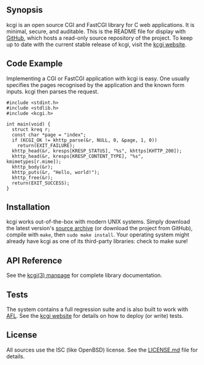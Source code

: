 ## Synopsis

kcgi is an open source CGI and FastCGI library for C web applications.
It is minimal, secure, and auditable.
This is the README file for display with
[GitHub](https://www.github.com), which hosts a read-only source
repository of the project. 
To keep up to date with the current stable release of kcgi, visit the
[kcgi website](http://kristaps.bsd.lv/kcgi).

## Code Example

Implementing a CGI or FastCGI application with kcgi is easy.
One usually specifies the pages recognised by the application and the
known form inputs.
kcgi then parses the request.

	#include <stdint.h>
	#include <stdlib.h>
	#include <kcgi.h>
	 
	int main(void) {
	  struct kreq r;
	  const char *page = "index";
	  if (KCGI_OK != khttp_parse(&r, NULL, 0, &page, 1, 0))
		return(EXIT_FAILURE);
	  khttp_head(&r, kresps[KRESP_STATUS], "%s", khttps[KHTTP_200]);
	  khttp_head(&r, kresps[KRESP_CONTENT_TYPE], "%s", kmimetypes[r.mime]);
	  khttp_body(&r);
	  khttp_puts(&r, "Hello, world!");
	  khttp_free(&r);
	  return(EXIT_SUCCESS);
	}

## Installation

kcgi works out-of-the-box with modern UNIX systems.
Simply download the latest version's [source
archive](http://kristaps.bsd.lv/kcgi/snapshots/kcgi.tar.gz) (or download
the project from GitHub), compile with `make`, then `sudo make install`.
Your operating system might already have kcgi as one of its third-party
libraries: check to make sure!

## API Reference

See the [kcgi(3) manpage](http://kristaps.bsd.lv/kcgi/kcgi.3.html) for
complete library documentation.

## Tests

The system contains a full regression suite and is also built to work
with [AFL](http://lcamtuf.coredump.cx/afl/).
See the [kcgi website](http://kristaps.bsd.lv/kcgi) for details on how
to deploy (or write) tests.

## License

All sources use the ISC (like OpenBSD) license.
See the [LICENSE.md](LICENSE.md) file for details.

